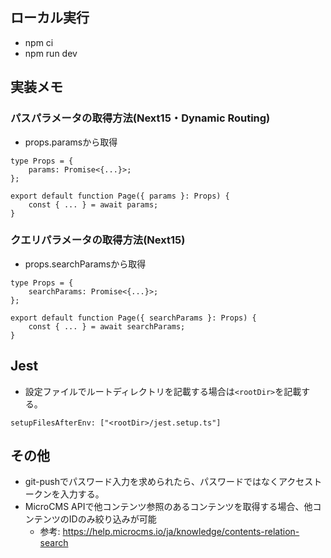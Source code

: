 ## ローカル実行

- npm ci
- npm run dev

## 実装メモ

### パスパラメータの取得方法(Next15・Dynamic Routing)

- props.paramsから取得

```
type Props = {
    params: Promise<{...}>;
};

export default function Page({ params }: Props) {
    const { ... } = await params;
}
```

### クエリパラメータの取得方法(Next15)

- props.searchParamsから取得

```
type Props = {
    searchParams: Promise<{...}>;
};

export default function Page({ searchParams }: Props) {
    const { ... } = await searchParams;
}
```

## Jest

- 設定ファイルでルートディレクトリを記載する場合は`<rootDir>`を記載する。

```
setupFilesAfterEnv: ["<rootDir>/jest.setup.ts"]
```

## その他

- git-pushでパスワード入力を求められたら、パスワードではなくアクセストークンを入力する。
- MicroCMS APIで他コンテンツ参照のあるコンテンツを取得する場合、他コンテンツのIDのみ絞り込みが可能
    - 参考: https://help.microcms.io/ja/knowledge/contents-relation-search
